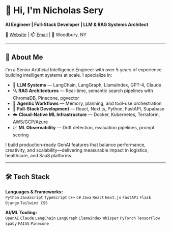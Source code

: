 # 👋 Hi, I'm Nicholas Sery

**AI Engineer | Full-Stack Developer | LLM & RAG Systems Architect**

🔗 [Website](https://nicholas-sery.vercel.app/) | 📫 [Email](mailto:nicholasserya@gmail.com) | 📍 Woodbury, NY

---

## 🚀 About Me

I'm a Senior Artificial Intelligence Engineer with over 5 years of experience building intelligent systems at scale. I specialize in:

- 🤖 **LLM Systems** — LangChain, LangGraph, LlamaIndex, GPT-4, Claude
- 🔍 **RAG Architectures** — Real-time, semantic search pipelines with ChromaDB, Pinecone, pgvector
- 🧠 **Agentic Workflows** — Memory, planning, and tool-use orchestration
- 🧰 **Full-Stack Development** — React, Next.js, Python, FastAPI, Supabase
- ☁️ **Cloud-Native ML Infrastructure** — Docker, Kubernetes, Terraform, AWS/GCP/Azure
- 📈 **ML Observability** — Drift detection, evaluation pipelines, prompt scoring

I build production-ready GenAI features that balance performance, creativity, and scalability—delivering measurable impact in logistics, healthcare, and SaaS platforms.

---

## 🛠️ Tech Stack

**Languages & Frameworks:**  
`Python` `JavaScript` `TypeScript` `C++` `C#` `Java` `React` `Next.js` `FastAPI` `Flask` `Django` `Tailwind CSS`

**AI/ML Tooling:**  
`OpenAI` `Claude` `LangChain` `LangGraph` `LlamaIndex` `Whisper` `PyTorch` `TensorFlow` `spaCy` `FAISS` `Pinecone`

